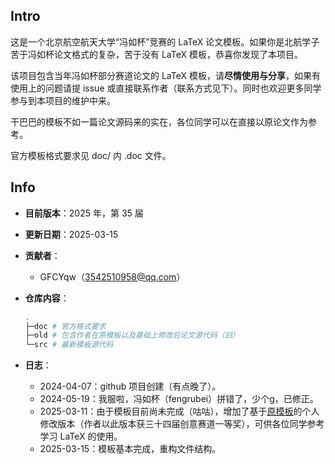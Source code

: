 ## Intro

这是一个北京航空航天大学“冯如杯”竞赛的 LaTeX 论文模板。如果你是北航学子苦于冯如杯论文格式的复杂，苦于没有 LaTeX 模板，恭喜你发现了本项目。

该项目包含当年冯如杯部分赛道论文的 LaTeX 模板，请**尽情使用与分享**，如果有使用上的问题请提 issue 或直接联系作者（联系方式见下）。同时也欢迎更多同学参与到本项目的维护中来。

干巴巴的模板不如一篇论文源码来的实在，各位同学可以在直接以原论文作为参考。

官方模板格式要求见 doc/ 内 .doc 文件。

## Info

- **目前版本**：2025 年，第 35 届

- **更新日期**：2025-03-15

- **贡献者**：
  
  - GFCYqw（3542510958@qq.com）
  
- **仓库内容**：
  
  ```bash
  .
  ├─doc	# 官方格式要求
  ├─old	# 包含作者在原模板以及基础上修改后论文源代码（旧）
  └─src	# 最新模板源代码
  ```
  
- **日志**：
  - 2024-04-07：github 项目创建（有点晚了）。
  - 2024-05-19：我服啦，冯如杯（fengrubei）拼错了，少个g，已修正。
  - 2025-03-11：由于模板目前尚未完成（咕咕），增加了基于[原模板](https://github.com/Hello-2073/The-Fengru-Cup-Template.git)的个人修改版本（作者以此版本获三十四届创意赛道一等奖），可供各位同学参考学习 LaTeX 的使用。
  - 2025-03-15：模板基本完成，重构文件结构。

